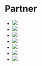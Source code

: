 # Partner

<ul class="clearfix" id="logos">
<li class="row1" id="motoco"><img src="img/logos/motoco.jpg"/></li>
<li class="row1" id="dao"><img src="img/logos/DAOBlack.jpg"/></li>
<li class="row1" id="int"><img src="img/logos/INT_quadri_Q.jpg"/></li>
<li class="row2" id="tri"><img src="img/logos/tri.png"/></li>
<li class="row2" id="iba"><img src="img/logos/logo_iba.jpg"/></li>
<li class="row3" id="fhnw"><img src="img/logos/FHNW_HGK_10mm-1.jpg"/></li>
<li class="row3" id="eu"><img src="img/logos/EU.jpg"/></li>
</ul>